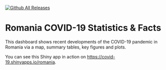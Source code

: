 [![Github All Releases](https://img.shields.io/github/downloads/alexdum/covid19-romania/total.svg)]()

# Romania COVID-19 Statistics & Facts 

This dashboard shows recent developments of the COVID-19 pandemic in Romania via a map, summary tables, key figures and plots.

You can see this Shiny app in action on https://covid-19.shinyapps.io/romania.

